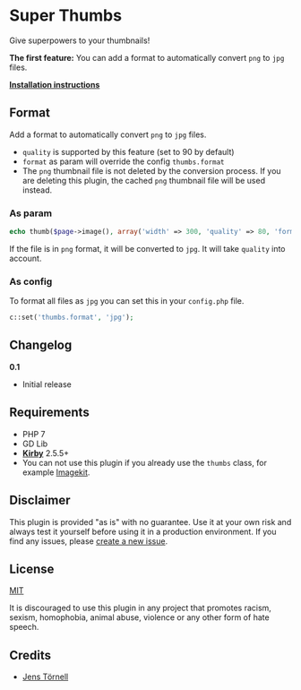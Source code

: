 # Super Thumbs

Give superpowers to your thumbnails!

**The first feature:** You can add a format to automatically convert `png` to `jpg` files.

**[Installation instructions](docs/install.md)**

## Format

Add a format to automatically convert `png` to `jpg` files.

- `quality` is supported by this feature (set to 90 by default)
- `format` as param will override the config `thumbs.format`
- The `png` thumbnail file is not deleted by the conversion process. If you are deleting this plugin, the cached `png` thumbnail file will be used instead.

### As param

```php
echo thumb($page->image(), array('width' => 300, 'quality' => 80, 'format' => 'jpg'));
```

If the file is in `png` format, it will be converted to `jpg`. It will take `quality` into account.

### As config

To format all files as `jpg` you can set this in your `config.php` file.

```php
c::set('thumbs.format', 'jpg');
```

## Changelog

**0.1**

- Initial release

## Requirements

- PHP 7
- GD Lib
- [**Kirby**](https://getkirby.com/) 2.5.5+
- You can not use this plugin if you already use the `thumbs` class, for example [Imagekit](https://github.com/fabianmichael/kirby-imagekit).

## Disclaimer

This plugin is provided "as is" with no guarantee. Use it at your own risk and always test it yourself before using it in a production environment. If you find any issues, please [create a new issue](https://github.com/username/plugin-name/issues/new).

## License

[MIT](https://opensource.org/licenses/MIT)

It is discouraged to use this plugin in any project that promotes racism, sexism, homophobia, animal abuse, violence or any other form of hate speech.

## Credits

- [Jens Törnell](https://github.com/jenstornell)